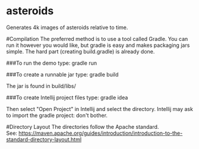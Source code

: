 # asteroids
Generates 4k images of asteroids relative to time. 


#Compilation
The preferred method is to use a tool called Gradle.
You can run it however you would like, but gradle is easy and makes packaging jars simple. The hard part (creating build.gradle) is already done.

###To run the demo type:
gradle run

###To create a runnable jar type:
gradle build

The jar is found in build/libs/

###To create Intellij project files type:
gradle idea

Then select "Open Project" in Intellij and select the directory.
Intellij may ask to import the gradle project: don't bother.

#Directory Layout
The directories follow the Apache standard.  
See: https://maven.apache.org/guides/introduction/introduction-to-the-standard-directory-layout.html

